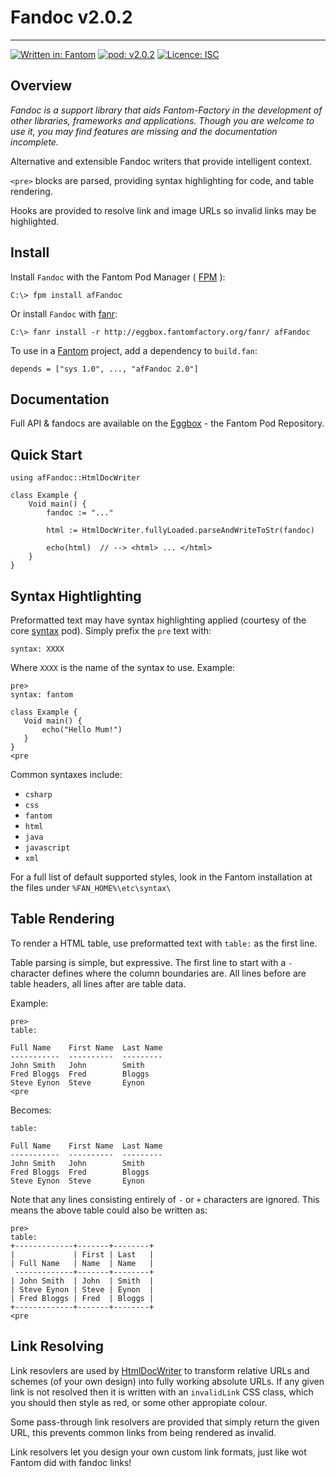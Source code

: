 # Fandoc v2.0.2
---

[![Written in: Fantom](http://img.shields.io/badge/written%20in-Fantom-lightgray.svg)](https://fantom-lang.org/)
[![pod: v2.0.2](http://img.shields.io/badge/pod-v2.0.2-yellow.svg)](http://eggbox.fantomfactory.org/pods/afFandoc)
[![Licence: ISC](http://img.shields.io/badge/licence-ISC-blue.svg)](https://choosealicense.com/licenses/isc/)

## Overview

*Fandoc is a support library that aids Fantom-Factory in the development of other libraries, frameworks and applications. Though you are welcome to use it, you may find features are missing and the documentation incomplete.*

Alternative and extensible Fandoc writers that provide intelligent context.

`<pre>` blocks are parsed, providing syntax highlighting for code, and table rendering.

Hooks are provided to resolve link and image URLs so invalid links may be highlighted.

## <a name="Install"></a>Install

Install `Fandoc` with the Fantom Pod Manager ( [FPM](http://eggbox.fantomfactory.org/pods/afFpm) ):

    C:\> fpm install afFandoc

Or install `Fandoc` with [fanr](https://fantom.org/doc/docFanr/Tool.html#install):

    C:\> fanr install -r http://eggbox.fantomfactory.org/fanr/ afFandoc

To use in a [Fantom](https://fantom-lang.org/) project, add a dependency to `build.fan`:

    depends = ["sys 1.0", ..., "afFandoc 2.0"]

## <a name="documentation"></a>Documentation

Full API & fandocs are available on the [Eggbox](http://eggbox.fantomfactory.org/pods/afFandoc/) - the Fantom Pod Repository.

## Quick Start

    using afFandoc::HtmlDocWriter
    
    class Example {
        Void main() {
            fandoc := "..."
    
            html := HtmlDocWriter.fullyLoaded.parseAndWriteToStr(fandoc)
    
            echo(html)  // --> <html> ... </html>
        }
    }
    

## Syntax Hightlighting

Preformatted text may have syntax highlighting applied (courtesy of the core [syntax](https://fantom.org/doc/syntax/index.html) pod). Simply prefix the `pre` text with:

    syntax: XXXX

Where `XXXX` is the name of the syntax to use. Example:

    pre>
    syntax: fantom
    
    class Example {
       Void main() {
           echo("Hello Mum!")
       }
    }
    <pre

Common syntaxes include:

* `csharp`
* `css`
* `fantom`
* `html`
* `java`
* `javascript`
* `xml`


For a full list of default supported styles, look in the Fantom installation at the files under `%FAN_HOME%\etc\syntax\`

## Table Rendering

To render a HTML table, use preformatted text with `table:` as the first line.

Table parsing is simple, but expressive. The first line to start with a `-` character defines where the column boundaries are. All lines before are table headers, all lines after are table data.

Example:

    pre>
    table:
    
    Full Name    First Name  Last Name
    -----------  ----------  ---------
    John Smith   John        Smith
    Fred Bloggs  Fred        Bloggs
    Steve Eynon  Steve       Eynon
    <pre

Becomes:

    table:
    
    Full Name    First Name  Last Name
    -----------  ----------  ---------
    John Smith   John        Smith
    Fred Bloggs  Fred        Bloggs
    Steve Eynon  Steve       Eynon
    

Note that any lines consisting entirely of `-` or `+` characters are ignored. This means the above table could also be written as:

    pre>
    table:
    +-------------+-------+--------+
    |             | First | Last   |
    | Full Name   | Name  | Name   |
     -------------+-------+--------+
    | John Smith  | John  | Smith  |
    | Steve Eynon | Steve | Eynon  |
    | Fred Bloggs | Fred  | Bloggs |
    +-------------+-------+--------+
    <pre

## Link Resolving

Link resovlers are used by [HtmlDocWriter](http://eggbox.fantomfactory.org/pods/afFandoc/api/HtmlDocWriter) to transform relative URLs and schemes (of your own design) into fully working absolute URLs. If any given link is not resolved then it is written with an `invalidLink` CSS class, which you should then style as red, or some other appropiate colour.

Some pass-through link resolvers are provided that simply return the given URL, this prevents common links from being rendered as invalid.

Link resolvers let you design your own custom link formats, just like wot Fantom did with fandoc links!

